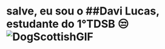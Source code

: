 # salve, eu sou o ##Davi Lucas, estudante do 1°TDSB 😒![DogScottishGIF](https://github.com/user-attachments/assets/b92ac38b-5173-4ec1-a961-20ebfa3446ef)



<!--
**Forgoten202/Forgoten202** is a ✨ _special_ ✨ repository because its `README.md` (this file) appears on your GitHub profile.

Here are some ideas to get you started:

-  atuakmente estou trabalhando em projetos de programação.
-  estou
-  I’m looking to collaborate on ...
-  I’m looking for help with ...
-  Ask me about 
-  How to reach me: ...
-  Pronouns: ...
-  Fun fact: ...
-->
